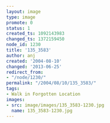 ```yaml
---
layout: image
type: image
promote: 0
status: 1
created_ts: 1092143983
changed_ts: 1372159450
node_id: 1230
title: '135_3583'
author: anj
created: '2004-08-10'
changed: '2013-06-25'
redirect_from:
- "/node/1230/"
permalink: "/2004/08/10/135_3583/"
tags:
- Walk in Forgotten Location
images:
- src: image/images/135_3583-1230.jpg
  name: 135_3583-1230.jpg
---
```


